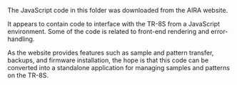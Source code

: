 The JavaScript code in this folder was downloaded from the AIRA website.

It appears to contain code to interface with the TR-8S from a JavaScript environment.
Some of the code is related to front-end rendering and error-handling.

As the website provides features such as sample and pattern transfer, backups, and firmware installation,
   the hope is that this code can be converted into a standalone application for managing
   samples and patterns on the TR-8S.
